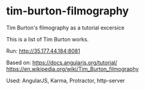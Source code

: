 # tim-burton-filmography
Tim Burton's filmography as a tutorial excersice

  This is a list of Tim Burton works.

  Run:
  http://35.177.44.184:8081

  Based on:
  https://docs.angularjs.org/tutorial/
  https://en.wikipedia.org/wiki/Tim_Burton_filmography

  Used:
  AngularJS,
  Karma,
  Protractor,
  http-server
